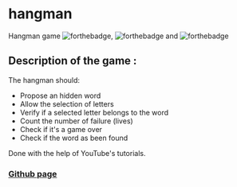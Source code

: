 # hangman
Hangman game ![forthebadge](https://forthebadge.com/images/badges/made-with-javascript.svg), ![forthebadge](https://forthebadge.com/images/badges/uses-css.svg) and ![forthebadge](https://forthebadge.com/images/badges/uses-html.svg)

## Description of the game : 
The hangman should:

* Propose an hidden word
* Allow the selection of letters
* Verify if a selected letter belongs to the word
* Count the number of failure (lives)
* Check if it's a game over
* Check if the word as been found

Done with the help of YouTube's tutorials.

### [Github page](https://elisandrel.github.io/hangman/index)
